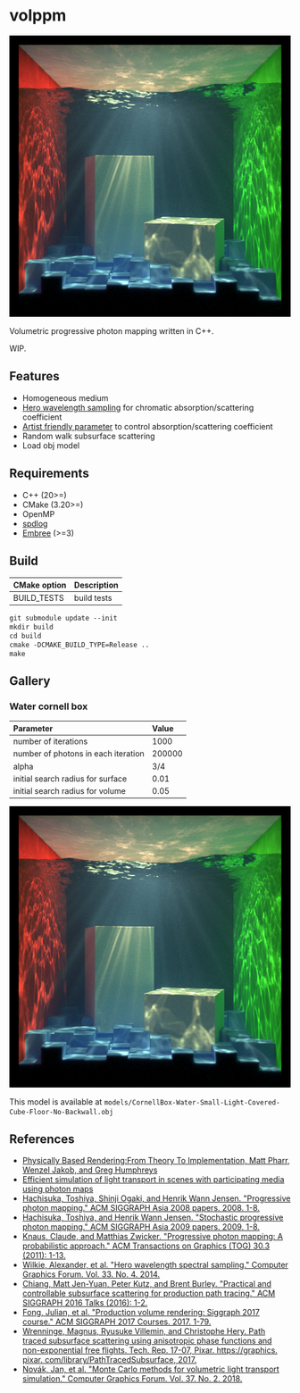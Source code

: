 # volppm

![](img/water_cornellbox.png)

Volumetric progressive photon mapping written in C++.

WIP.

## Features

* Homogeneous medium
* [Hero wavelength sampling](https://doi.org/10.1145/3306346.3323025) for chromatic absorption/scattering coefficient
* [Artist friendly parameter](https://doi.org/10.1145/2897839.2927433) to control absorption/scattering coefficient
* Random walk subsurface scattering
* Load obj model

## Requirements

* C++ (20>=)
* CMake (3.20>=)
* OpenMP
* [spdlog](https://github.com/gabime/spdlog)
* [Embree](https://github.com/embree/embree) (>=3)

## Build

|CMake option|Description|
|:--|:--|
|BUILD_TESTS|build tests|

```
git submodule update --init
mkdir build
cd build
cmake -DCMAKE_BUILD_TYPE=Release ..
make
```

## Gallery

### Water cornell box

|Parameter|Value|
|:--|:--|
|number of iterations|1000|
|number of photons in each iteration|200000|
|alpha|3/4|
|initial search radius for surface|0.01|
|initial search radius for volume|0.05|

![](img/water_cornellbox.png)

This model is available at `models/CornellBox-Water-Small-Light-Covered-Cube-Floor-No-Backwall.obj`

## References

* [Physically Based Rendering:From Theory To Implementation, Matt Pharr, Wenzel Jakob, and Greg Humphreys](https://pbr-book.org/)
* [Efficient simulation of light transport in scenes with participating media using photon maps](https://doi.org/10.1145/280814.280925)
* [Hachisuka, Toshiya, Shinji Ogaki, and Henrik Wann Jensen. "Progressive photon mapping." ACM SIGGRAPH Asia 2008 papers. 2008. 1-8.](https://doi.org/10.1145/1457515.1409083)
* [Hachisuka, Toshiya, and Henrik Wann Jensen. "Stochastic progressive photon mapping." ACM SIGGRAPH Asia 2009 papers. 2009. 1-8.](https://doi.org/10.1145/1661412.1618487)
* [Knaus, Claude, and Matthias Zwicker. "Progressive photon mapping: A probabilistic approach." ACM Transactions on Graphics (TOG) 30.3 (2011): 1-13.](https://doi.org/10.1145/1966394.1966404)
* [Wilkie, Alexander, et al. "Hero wavelength spectral sampling." Computer Graphics Forum. Vol. 33. No. 4. 2014.](https://doi.org/10.1111/cgf.12419)
* [Chiang, Matt Jen-Yuan, Peter Kutz, and Brent Burley. "Practical and controllable subsurface scattering for production path tracing." ACM SIGGRAPH 2016 Talks (2016): 1-2.](https://doi.org/10.1145/2897839.2927433)
* [Fong, Julian, et al. "Production volume rendering: Siggraph 2017 course." ACM SIGGRAPH 2017 Courses. 2017. 1-79.](https://doi.org/10.1145/3084873.3084907)
* [Wrenninge, Magnus, Ryusuke Villemin, and Christophe Hery. Path traced subsurface scattering using anisotropic phase functions and non-exponential free flights. Tech. Rep. 17-07, Pixar. https://graphics. pixar. com/library/PathTracedSubsurface, 2017.](https://graphics.pixar.com/library/PathTracedSubsurface/paper.pdf)
* [Novák, Jan, et al. "Monte Carlo methods for volumetric light transport simulation." Computer Graphics Forum. Vol. 37. No. 2. 2018.](https://doi.org/10.1111/cgf.13383)